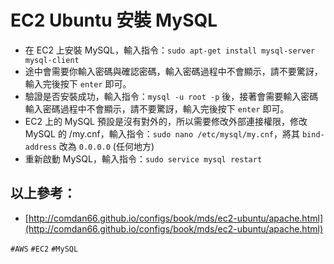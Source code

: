 # EC2 Ubuntu 安裝 MySQL

* 在 EC2 上安裝 MySQL，輸入指令：`sudo apt-get install mysql-server mysql-client`
* 途中會需要你輸入密碼與確認密碼，輸入密碼過程中不會顯示，請不要驚訝，輸入完後按下 `enter` 即可。
* 驗證是否安裝成功，輸入指令：`mysql -u root -p` 後，接著會需要輸入密碼輸入密碼過程中不會顯示，請不要驚訝，輸入完後按下 `enter` 即可。
* EC2 上的 MySQL 預設是沒有對外的，所以需要修改外部連接權限，修改 MySQL 的 /my.cnf，輸入指令：`sudo nano /etc/mysql/my.cnf`，將其 `bind-address` 改為 `0.0.0.0` (任何地方)
* 重新啟動 MySQL，輸入指令：`sudo service mysql restart`

## 以上參考：
* [http://comdan66.github.io/configs/book/mds/ec2-ubuntu/apache.html](http://comdan66.github.io/configs/book/mds/ec2-ubuntu/apache.html)

`#AWS` `#EC2` `#MySQL`